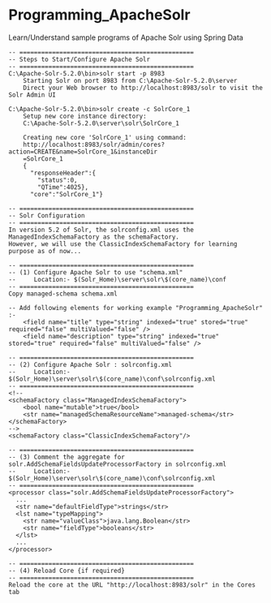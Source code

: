 # Programming_ApacheSolr

Learn/Understand sample programs of Apache Solr using Spring Data

	-- ================================================
	-- Steps to Start/Configure Apache Solr
	-- ================================================
	C:\Apache-Solr-5.2.0\bin>solr start -p 8983
		Starting Solr on port 8983 from C:\Apache-Solr-5.2.0\server
		Direct your Web browser to http://localhost:8983/solr to visit the Solr Admin UI

	C:\Apache-Solr-5.2.0\bin>solr create -c SolrCore_1
		Setup new core instance directory:
		C:\Apache-Solr-5.2.0\server\solr\SolrCore_1

		Creating new core 'SolrCore_1' using command:
		http://localhost:8983/solr/admin/cores?action=CREATE&name=SolrCore_1&instanceDir
		=SolrCore_1
		{
		  "responseHeader":{
			"status":0,
			"QTime":4025},
		  "core":"SolrCore_1"}

	-- ================================================
	-- Solr Configuration
	-- ================================================
	In version 5.2 of Solr, the solrconfig.xml uses the ManagedIndexSchemaFactory as the schemaFactory. 
	However, we will use the ClassicIndexSchemaFactory for learning purpose as of now...

	-- ================================================
	-- (1) Configure Apache Solr to use "schema.xml"
	--	   Location:- $(Solr_Home)\server\solr\$(core_name)\conf
	-- ================================================
	Copy managed-schema schema.xml
	
	-- Add following elements for working example "Programming_ApacheSolr" :-
		<field name="title" type="string" indexed="true" stored="true" required="false" multiValued="false" />
		<field name="description" type="string" indexed="true" stored="true" required="false" multiValued="false" />

	-- ================================================
	-- (2) Configure Apache Solr : solrconfig.xml
	--	   Location:- $(Solr_Home)\server\solr\$(core_name)\conf\solrconfig.xml
	-- ================================================
	<!--
	<schemaFactory class="ManagedIndexSchemaFactory">
		<bool name="mutable">true</bool>
		<str name="managedSchemaResourceName">managed-schema</str>
	</schemaFactory>
	-->
	<schemaFactory class="ClassicIndexSchemaFactory"/>
 	
	-- ================================================
	-- (3) Comment the aggregate for solr.AddSchemaFieldsUpdateProcessorFactory in solrconfig.xml
	--	   Location:- $(Solr_Home)\server\solr\$(core_name)\conf\solrconfig.xml
	-- ================================================
	<processor class="solr.AddSchemaFieldsUpdateProcessorFactory">
      ...
	  <str name="defaultFieldType">strings</str>
      <lst name="typeMapping">
        <str name="valueClass">java.lang.Boolean</str>
        <str name="fieldType">booleans</str>
      </lst>
	  ...
    </processor>
	
	-- ================================================
	-- (4) Reload Core {if required}
	-- ================================================
	Reload the core at the URL "http://localhost:8983/solr" in the Cores tab
	
